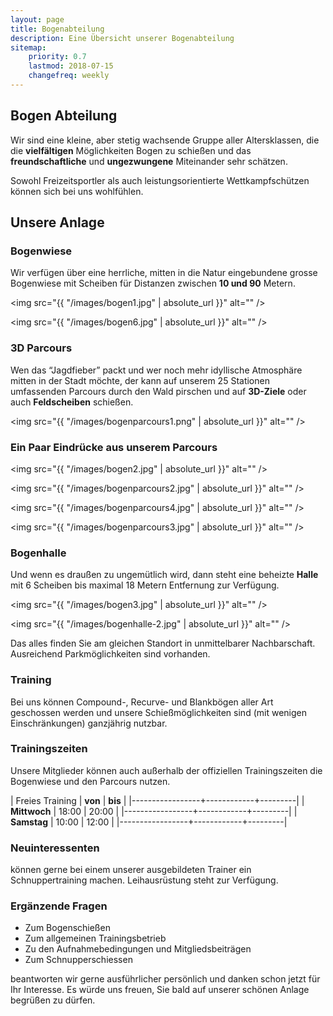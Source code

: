 ```yaml
---
layout: page
title: Bogenabteilung
description: Eine Übersicht unserer Bogenabteilung
sitemap:
    priority: 0.7
    lastmod: 2018-07-15
    changefreq: weekly
---
```


## Bogen Abteilung

Wir sind eine kleine, aber stetig wachsende Gruppe aller Altersklassen, die die **vielfältigen** Möglichkeiten Bogen zu schießen und das **freundschaftliche** und **ungezwungene** Miteinander sehr schätzen.

Sowohl Freizeitsportler als auch leistungsorientierte Wettkampfschützen können sich bei uns wohlfühlen.

## Unsere Anlage

### Bogenwiese

Wir verfügen über eine herrliche, mitten in die Natur eingebundene grosse Bogenwiese mit Scheiben für Distanzen zwischen **10 und 90** Metern.

<span class="image fit"><img src="{{ "/images/bogen1.jpg" | absolute_url }}" alt="" /></span>

<span class="image fit"><img src="{{ "/images/bogen6.jpg" | absolute_url }}" alt="" /></span>

### 3D Parcours

Wen das “Jagdfieber” packt und wer noch mehr idyllische Atmosphäre mitten in der Stadt möchte, der kann auf unserem 25 Stationen umfassenden Parcours durch den Wald pirschen und auf **3D-Ziele** oder auch **Feldscheiben** schießen.

<span class="image fit"><img src="{{ "/images/bogenparcours1.png" | absolute_url }}" alt="" /></span>

### Ein Paar Eindrücke aus unserem Parcours

<span class="image fit"><img src="{{ "/images/bogen2.jpg" | absolute_url }}" alt="" /></span>

<span class="image fit"><img src="{{ "/images/bogenparcours2.jpg" | absolute_url }}" alt="" /></span>

<span class="image fit"><img src="{{ "/images/bogenparcours4.jpg" | absolute_url }}" alt="" /></span>

<span class="image fit"><img src="{{ "/images/bogenparcours3.jpg" | absolute_url }}" alt="" /></span>

### Bogenhalle
Und wenn es draußen zu ungemütlich wird, dann steht eine beheizte **Halle** mit 6 Scheiben bis maximal 18 Metern Entfernung zur Verfügung. 

<span class="image fit"><img src="{{ "/images/bogen3.jpg" | absolute_url }}" alt="" /></span>

<span class="image fit"><img src="{{ "/images/bogenhalle-2.jpg" | absolute_url }}" alt="" /></span>

Das alles finden Sie am gleichen Standort in unmittelbarer Nachbarschaft. Ausreichend Parkmöglichkeiten sind vorhanden.

### Training

Bei uns können Compound-, Recurve- und Blankbögen aller Art geschossen werden und unsere Schießmöglichkeiten sind (mit wenigen Einschränkungen) ganzjährig nutzbar.

### Trainingszeiten

Unsere Mitglieder können auch außerhalb der offiziellen Trainingszeiten die Bogenwiese und den Parcours nutzen.

| Freies Training |   **von**  | **bis** |
|-----------------+------------+---------|
| **Mittwoch**    |    18:00   |  20:00  |
|-----------------+------------+---------|
| **Samstag**     |    10:00   |  12:00  |
|-----------------+------------+---------|

### Neuinteressenten

können gerne bei einem unserer ausgebildeten Trainer ein Schnuppertraining machen. Leihausrüstung steht zur Verfügung.

### Ergänzende Fragen

* Zum Bogenschießen
* Zum allgemeinen Trainingsbetrieb
* Zu den Aufnahmebedingungen und Mitgliedsbeiträgen
* Zum Schnupperschiessen

beantworten wir gerne ausführlicher persönlich und danken schon jetzt für Ihr Interesse. Es würde uns freuen, Sie bald auf unserer schönen Anlage begrüßen zu dürfen.
